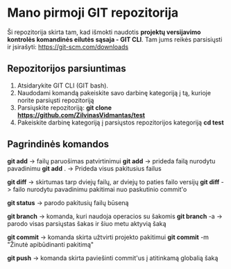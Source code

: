 # Mano pirmoji GIT repozitorija

Ši repozitorija skirta tam, kad išmokti naudotis **projektų versijavimo kontrolės komandinės eilutės sąsaja - GIT CLI**. Tam jums reikės parsisiųsti ir įsirašyti:
https://git-scm.com/downloads

## Repozitorijos parsiuntimas

1. Atsidarykite GIT CLI (GIT bash).
2. Naudodami komandą <cd> pakeiskite savo darbinę kategoriją į tą, kurioje norite parsiųsti repozitoriją
3. Parsiųskite repozitoriją:
  **git clone https://github.com/ZilvinasVidmantas/test**
4. Pakeiskite darbinę kategoriją į parsiųstos repozitorijos kategoriją
  **cd test**
## Pagrindinės komandos
  **git add** -> failų paruošimas patvirtinimui
    **git add** <failo-pavadinimas> -> prideda failą nurodytu pavadinimu
    **git add** . -> Prideda visus pakitusius failus

  **git diff** -> skirtumas tarp dviejų failų, ar dviejų to paties failo versijų
    **git diff** <failo-pavadinimas> ->  failo nurodytu pavadinimu pakitimai nuo paskutinio commit'o

  **git status** -> parodo pakitusių failų būseną

  **git branch** -> komanda, kuri naudoja operacios su šakomis
    **git branch** -a -> parodo visas parsiųstas šakas ir šiuo metu aktyvią šaką

  **git commit** -> komanda skirta užtvirti projekto pakitimui
    **git commit** -m "Žinutė apibūdinanti pakitimą"

  **git push** -> komanda skirta paviešinti commit'us į atitinkamą globalią šaką